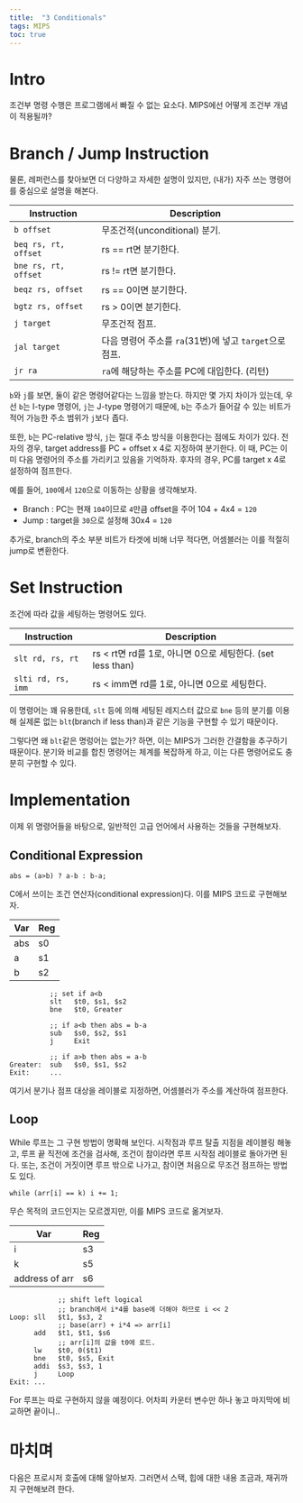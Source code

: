 ```yaml
---
title:  "3 Conditionals"
tags: MIPS
toc: true
---
```


# Intro
조건부 명령 수행은 프로그램에서 빠질 수 없는 요소다. MIPS에선 어떻게 조건부 개념이 적용될까?


# Branch / Jump Instruction
물론, 레퍼런스를 찾아보면 더 다양하고 자세한 설명이 있지만, (내가) 자주 쓰는 명령어를 중심으로 설명을 해본다.

Instruction | Description
---|---
`b offset` | 무조건적(unconditional) 분기.
`beq rs, rt, offset` | rs == rt면 분기한다.
`bne rs, rt, offset` | rs != rt면 분기한다.
`beqz rs, offset` | rs == 0이면 분기한다.
`bgtz rs, offset` | rs > 0이면 분기한다.
`j target` | 무조건적 점프.
`jal target` | 다음 명령어 주소를 `ra`(31번)에 넣고 `target`으로 점프.
`jr ra` | `ra`에 해당하는 주소를 PC에 대입한다. (리턴)

`b`와 `j`를 보면, 둘이 같은 명령어같다는 느낌을 받는다. 하지만 몇 가지 차이가 있는데, 우선 `b`는 I-type 명령어, `j`는 J-type 명령어기 때문에, `b`는 주소가 들어갈 수 있는 비트가 적어 가능한 주소 범위가 `j`보다 좁다.

또한, `b`는 PC-relative 방식, `j`는 절대 주소 방식을 이용한다는 점에도 차이가 있다. 전자의 경우, target address를 PC + offset x 4로 지정하여 분기한다. 이 때, PC는 이미 다음 명령어의 주소를 가리키고 있음을 기억하자. 후자의 경우, PC를 target x 4로 설정하여 점프한다.

예를 들어, `100`에서 `120`으로 이동하는 상황을 생각해보자.

- Branch : PC는 현재 `104`이므로 `4`만큼 offset을 주어 104 + 4x4 = `120`
- Jump : target을 `30`으로 설정해 30x4 = `120`

추가로, branch의 주소 부분 비트가 타겟에 비해 너무 적다면, 어셈블러는 이를 적절히 jump로 변환한다.

# Set Instruction
조건에 따라 값을 세팅하는 명령어도 있다.

Instruction | Description
---|---
`slt rd, rs, rt` | rs < rt면 rd를 1로, 아니면 0으로 세팅한다. (set less than)
`slti rd, rs, imm` | rs < imm면 rd를 1로, 아니면 0으로 세팅한다.

이 명령어는 꽤 유용한데, `slt` 등에 의해 세팅된 레지스터 값으로 `bne` 등의 분기를 이용해 실제론 없는 `blt`(branch if less than)과 같은 기능을 구현할 수 있기 때문이다.

그렇다면 왜 `blt`같은 명렁어는 없는가? 하면, 이는 MIPS가 그러한 간결함을 추구하기 때문이다. 분기와 비교를 합친 명령어는 체계를 복잡하게 하고, 이는 다른 명령어로도 충분히 구현할 수 있다. 


# Implementation
이제 위 명령어들을 바탕으로, 일반적인 고급 언어에서 사용하는 것들을 구현해보자.

## Conditional Expression

    abs = (a>b) ? a-b : b-a;
    
C에서 쓰이는 조건 연산자(conditional expression)다. 이를 MIPS 코드로 구현해보자.

Var | Reg
--- | ---
abs | s0
a | s1
b | s2

              ;; set if a<b
              slt   $t0, $s1, $s2
              bne   $t0, Greater
              
              ;; if a<b then abs = b-a 
              sub   $s0, $s2, $s1
              j     Exit
              
              ;; if a>b then abs = a-b
    Greater:  sub   $s0, $s1, $s2
    Exit:     ...
    
여기서 분기나 점프 대상을 레이블로 지정하면, 어셈블러가 주소를 계산하여 점프한다. 

## Loop
While 루프는 그 구현 방법이 명확해 보인다. 시작점과 루프 탈출 지점을 레이블링 해놓고, 루프 끝 직전에 조건을 검사해, 조건이 참이라면 루프 시작점 레이블로 돌아가면 된다. 또는, 조건이 거짓이면 루프 밖으로 나가고, 참이면 처음으로 무조건 점프하는 방법도 있다.

    while (arr[i] == k) i += 1;
 
무슨 목적의 코드인지는 모르겠지만, 이를 MIPS 코드로 옮겨보자.
 
Var | Reg
---|---
i | s3
k | s5
address of arr | s6

                ;; shift left logical
                ;; branch에서 i*4를 base에 더해야 하므로 i << 2
    Loop: sll   $t1, $s3, 2
                ;; base(arr) + i*4 => arr[i]
          add   $t1, $t1, $s6
                ;; arr[i]의 값을 t0에 로드.
          lw    $t0, 0($t1)
          bne   $t0, $s5, Exit
          addi  $s3, $s3, 1
          j     Loop
    Exit: ...
    
For 루프는 따로 구현하지 않을 예정이다. 어차피 카운터 변수만 하나 놓고 마지막에 비교하면 끝이니..

    
# 마치며
다음은 프로시저 호출에 대해 알아보자. 그러면서 스택, 힙에 대한 내용 조금과, 재귀까지 구현해보려 한다.
